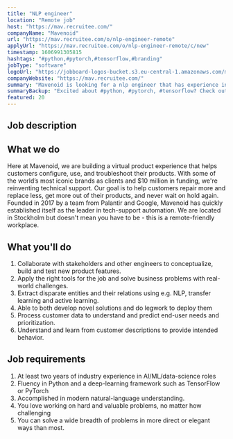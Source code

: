 ```yaml
---
title: "NLP engineer"
location: "Remote job"
host: "https://mav.recruitee.com/"
companyName: "Mavenoid"
url: "https://mav.recruitee.com/o/nlp-engineer-remote"
applyUrl: "https://mav.recruitee.com/o/nlp-engineer-remote/c/new"
timestamp: 1606991305815
hashtags: "#python,#pytorch,#tensorflow,#branding"
jobType: "software"
logoUrl: "https://jobboard-logos-bucket.s3.eu-central-1.amazonaws.com/mavenoid"
companyWebsite: "https://mav.recruitee.com/"
summary: "Mavenoid is looking for a nlp engineer that has experience in: #python, #pytorch, #tensorflow."
summaryBackup: "Excited about #python, #pytorch, #tensorflow? Check out this job post!"
featured: 20
---
```


## Job description

## What we do

Here at Mavenoid, we are building a virtual product experience that helps customers configure, use, and troubleshoot their products. With some of the world’s most iconic brands as clients and $10 million in funding, we're reinventing technical support. Our goal is to help customers repair more and replace less, get more out of their products, and never wait on hold again. Founded in 2017 by a team from Palantir and Google, Mavenoid has quickly established itself as the leader in tech-support automation. We are located in Stockholm but doesn't mean you have to be - this is a remote-friendly workplace.

## What you'll do

1.  Collaborate with stakeholders and other engineers to conceptualize, build and test new product features.
2.  Apply the right tools for the job and solve business problems with real-world challenges.
3.  Extract disparate entities and their relations using e.g. NLP, transfer learning and active learning.
4.  Able to both develop novel solutions and do legwork to deploy them
5.  Process customer data to understand and predict end-user needs and prioritization.
6.  Understand and learn from customer descriptions to provide intended behavior.

## Job requirements

1.  At least two years of industry experience in AI/ML/data-science roles
2.  Fluency in Python and a deep-learning framework such as TensorFlow or PyTorch
3.  Accomplished in modern natural-language understanding.
4.  You love working on hard and valuable problems, no matter how challenging
5.  You can solve a wide breadth of problems in more direct or elegant ways than most.
